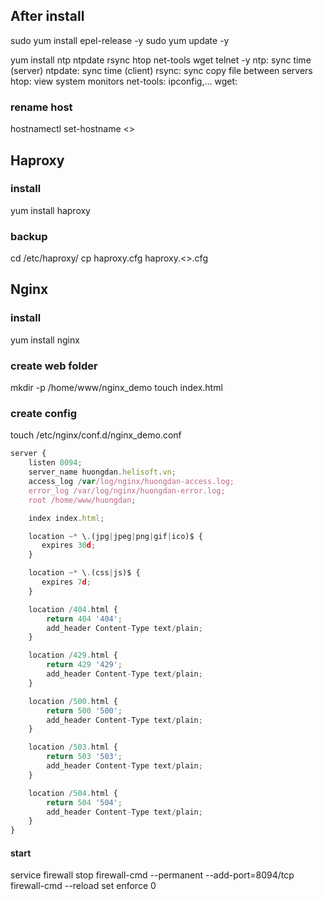 ## After install
sudo yum install epel-release -y
sudo yum update -y

yum install ntp ntpdate rsync htop net-tools wget telnet -y
ntp: sync time (server)
ntpdate: sync time (client)
rsync: sync copy file between servers
htop: view system monitors
net-tools: ipconfig,...
wget: 

### rename host
hostnamectl set-hostname <<hostname>>

## Haproxy
### install
yum install haproxy
### backup
cd /etc/haproxy/
cp haproxy.cfg haproxy.<<backup date>>.cfg
  
## Nginx
### install
yum install nginx
### create web folder
mkdir -p /home/www/nginx_demo
touch index.html
### create config
touch /etc/nginx/conf.d/nginx_demo.conf

```javascript
server {
    listen 8094;
    server_name huongdan.helisoft.vn;
    access_log /var/log/nginx/huongdan-access.log;
    error_log /var/log/nginx/huongdan-error.log;
    root /home/www/huongdan;

    index index.html;

    location ~* \.(jpg|jpeg|png|gif|ico)$ {
       expires 30d;
    }

    location ~* \.(css|js)$ {
       expires 7d;
    }

    location /404.html {
        return 404 '404';
        add_header Content-Type text/plain;
    }

    location /429.html {
        return 429 '429';
        add_header Content-Type text/plain;
    }

    location /500.html {
        return 500 '500';
        add_header Content-Type text/plain;
    }

    location /503.html {
        return 503 '503';
        add_header Content-Type text/plain;
    }

    location /504.html {
        return 504 '504';
        add_header Content-Type text/plain;
    }
}
```

#### start
service firewall stop
firewall-cmd --permanent --add-port=8094/tcp
firewall-cmd --reload
set enforce 0
